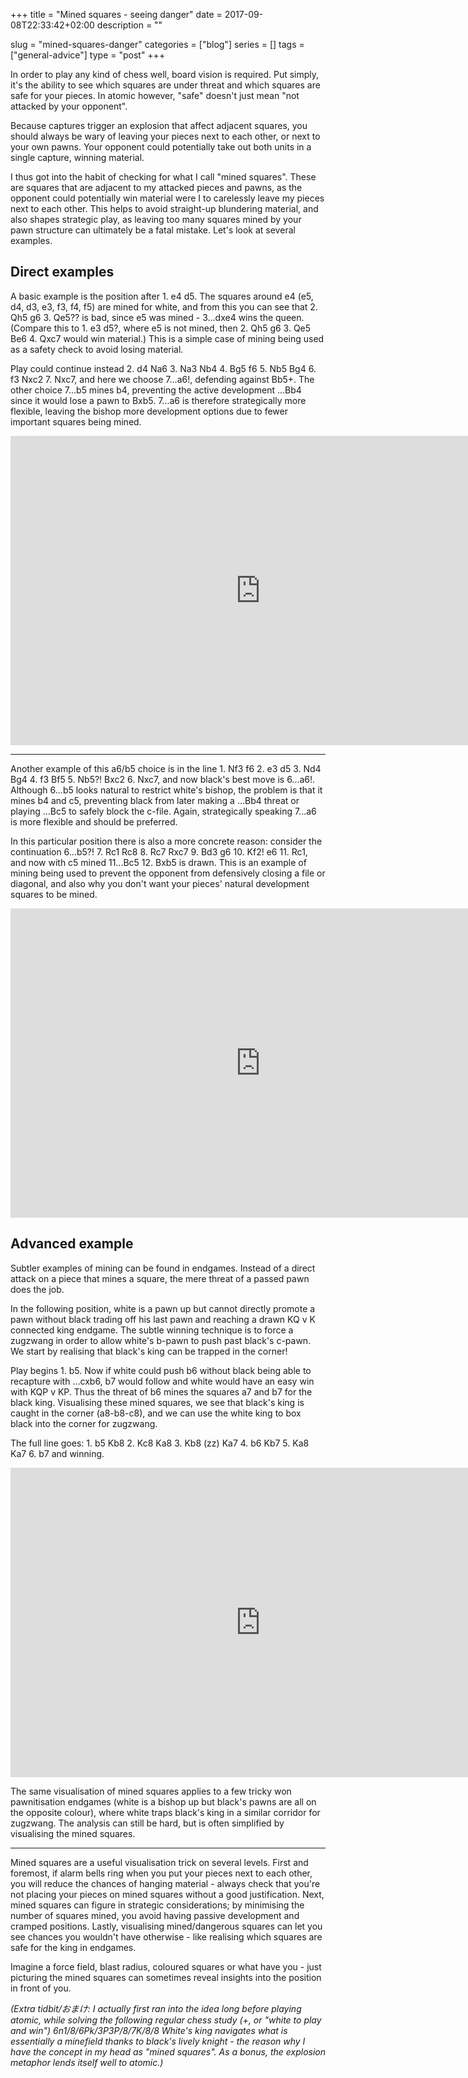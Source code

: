 +++
title = "Mined squares - seeing danger"
date = 2017-09-08T22:33:42+02:00
description = ""

slug = "mined-squares-danger"
categories = ["blog"]
series = []
tags = ["general-advice"]
type = "post"
+++

In order to play any kind of chess well, board vision is required. Put simply, it's the ability to see which squares are under threat and which squares are safe for your pieces. In atomic however, "safe" doesn't just mean "not attacked by your opponent".

Because captures trigger an explosion that affect adjacent squares, you should always be wary of leaving your pieces next to each other, or next to your own pawns. Your opponent could potentially take out both units in a single capture, winning material.

I thus got into the habit of checking for what I call "mined squares". These are squares that are adjacent to my attacked pieces and pawns, as the opponent could potentially win material were I to carelessly leave my pieces next to each other. This helps to avoid straight-up blundering material, and also shapes strategic play, as leaving too many squares mined by your pawn structure can ultimately be a fatal mistake. Let's look at several examples.


## Direct examples ##
A basic example is the position after 1. e4 d5. The squares around e4 (e5, d4, d3, e3, f3, f4, f5) are mined for white, and from this you can see that 2. Qh5 g6 3. Qe5?? is bad, since e5 was mined - 3...dxe4 wins the queen. (Compare this to 1. e3 d5?, where e5 is not mined, then 2. Qh5 g6 3. Qe5 Be6 4. Qxc7 would win material.) This is a simple case of mining being used as a safety check to avoid losing material.

Play could continue instead 2. d4 Na6 3. Na3 Nb4 4. Bg5 f6 5. Nb5 Bg4 6. f3 Nxc2 7. Nxc7, and here we choose 7...a6!, defending against Bb5+. The other choice 7...b5 mines b4, preventing the active development ...Bb4 since it would lose a pawn to Bxb5. 7...a6 is therefore strategically more flexible, leaving the bishop more development options due to fewer important squares being mined.

<iframe width=800 height=495 frameborder=0 src="https://lichess.org/study/embed/9GFpNdwd/Ej3Madxs#2"></iframe>

-----------

Another example of this a6/b5 choice is in the line 1. Nf3 f6 2. e3 d5 3. Nd4 Bg4 4. f3 Bf5 5. Nb5?! Bxc2 6. Nxc7, and now black's best move is 6...a6!. Although 6...b5 looks natural to restrict white's bishop, the problem is that it mines b4 and c5, preventing black from later making a ...Bb4 threat or playing ...Bc5 to safely block the c-file. Again, strategically speaking 7...a6 is more flexible and should be preferred.

In this particular position there is also a more concrete reason: consider the continuation 6...b5?! 7. Rc1 Rc8 8. Rc7 Rxc7 9. Bd3 g6 10. Kf2! e6 11. Rc1, and now with c5 mined 11...Bc5 12. Bxb5 is drawn. This is an example of mining being used to prevent the opponent from defensively closing a file or diagonal, and also why you don't want your pieces' natural development squares to be mined.

<iframe width=800 height=495 frameborder=0 src="https://lichess.org/study/embed/9GFpNdwd/ZxPVhgbj#12"></iframe>

## Advanced example ##
Subtler examples of mining can be found in endgames. Instead of a direct attack on a piece that mines a square, the mere threat of a passed pawn does the job.

In the following position, white is a pawn up but cannot directly promote a pawn without black trading off his last pawn and reaching a drawn KQ v K connected king endgame. The subtle winning technique is to force a zugzwang in order to allow white's b-pawn to push past black's c-pawn. We start by realising that black's king can be trapped in the corner!

Play begins 1. b5. Now if white could push b6 without black being able to recapture with ...cxb6, b7 would follow and white would have an easy win with KQP v KP. Thus the threat of b6 mines the squares a7 and b7 for the black king. Visualising these mined squares, we see that black's king is caught in the corner (a8-b8-c8), and we can use the white king to box black into the corner for zugzwang.

The full line goes: 1. b5 Kb8 2. Kc8 Ka8 3. Kb8 (zz) Ka7 4. b6 Kb7 5. Ka8 Ka7 6. b7 and winning.

<iframe width=800 height=495 frameborder=0 src="https://lichess.org/study/embed/9GFpNdwd/KFX6huX4"></iframe>

The same visualisation of mined squares applies to a few tricky won pawnitisation endgames (white is a bishop up but black's pawns are all on the opposite colour), where white traps black's king in a similar corridor for zugzwang. The analysis can still be hard, but is often simplified by visualising the mined squares.

-----------

Mined squares are a useful visualisation trick on several levels. First and foremost, if alarm bells ring when you put your pieces next to each other, you will reduce the chances of hanging material - always check that you're not placing your pieces on mined squares without a good justification. Next, mined squares can figure in strategic considerations; by minimising the number of squares mined, you avoid having passive development and cramped positions. Lastly, visualising mined/dangerous squares can let you see chances you wouldn't have otherwise - like realising which squares are safe for the king in endgames.

Imagine a force field, blast radius, coloured squares or what have you - just picturing the mined squares can sometimes reveal insights into the position in front of you.


_(Extra tidbit/おまけ: I actually first ran into the idea long before playing atomic, while solving the following regular chess study (+, or "white to play and win") 6n1/8/6Pk/3P3P/8/7K/8/8
White's king navigates what is essentially a minefield thanks to black's lively knight - the reason why I have the concept in my head as "mined squares". As a bonus, the explosion metaphor lends itself well to atomic.)_
